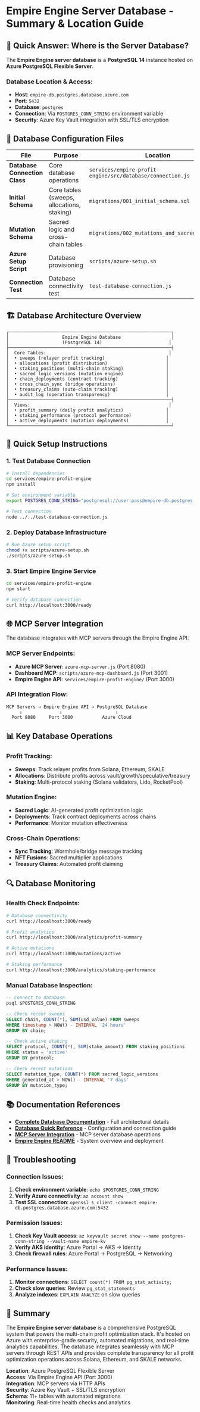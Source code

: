 # Empire Engine Server Database - Summary & Location Guide

## 🎯 Quick Answer: Where is the Server Database?

The **Empire Engine server database** is a **PostgreSQL 14** instance hosted on **Azure PostgreSQL Flexible Server**.

### Database Location & Access:
- **Host**: `empire-db.postgres.database.azure.com`
- **Port**: `5432`
- **Database**: `postgres`
- **Connection**: Via `POSTGRES_CONN_STRING` environment variable
- **Security**: Azure Key Vault integration with SSL/TLS encryption

## 📍 Database Configuration Files

| File | Purpose | Location |
|------|---------|----------|
| **Database Connection Class** | Core database operations | `services/empire-profit-engine/src/database/connection.js` |
| **Initial Schema** | Core tables (sweeps, allocations, staking) | `migrations/001_initial_schema.sql` |
| **Mutation Schema** | Sacred logic and cross-chain tables | `migrations/002_mutations_and_sacred_logic.sql` |
| **Azure Setup Script** | Database provisioning | `scripts/azure-setup.sh` |
| **Connection Test** | Database connectivity test | `test-database-connection.js` |

## 🏗️ Database Architecture Overview

```
┌─────────────────────────────────────────────────────────────┐
│                    Empire Engine Database                   │
│                    (PostgreSQL 14)                         │
├─────────────────────────────────────────────────────────────┤
│  Core Tables:                                              │
│  • sweeps (relayer profit tracking)                       │
│  • allocations (profit distribution)                      │
│  • staking_positions (multi-chain staking)                │
│  • sacred_logic_versions (mutation engine)                │
│  • chain_deployments (contract tracking)                  │
│  • cross_chain_sync (bridge operations)                   │
│  • treasury_claims (auto-claim tracking)                  │
│  • audit_log (operation transparency)                     │
├─────────────────────────────────────────────────────────────┤
│  Views:                                                    │
│  • profit_summary (daily profit analytics)                │
│  • staking_performance (protocol performance)             │
│  • active_deployments (mutation deployments)              │
└─────────────────────────────────────────────────────────────┘
```

## 🔧 Quick Setup Instructions

### 1. Test Database Connection
```bash
# Install dependencies
cd services/empire-profit-engine
npm install

# Set environment variable
export POSTGRES_CONN_STRING="postgresql://user:pass@empire-db.postgres.database.azure.com:5432/postgres?sslmode=require"

# Test connection
node ../../test-database-connection.js
```

### 2. Deploy Database Infrastructure
```bash
# Run Azure setup script
chmod +x scripts/azure-setup.sh
./scripts/azure-setup.sh
```

### 3. Start Empire Engine Service
```bash
cd services/empire-profit-engine
npm start

# Verify database connection
curl http://localhost:3000/ready
```

## 🌐 MCP Server Integration

The database integrates with MCP servers through the Empire Engine API:

### MCP Server Endpoints:
- **Azure MCP Server**: `azure-mcp-server.js` (Port 8080)
- **Dashboard MCP**: `scripts/azure-mcp-dashboard.js` (Port 3001)
- **Empire Engine API**: `services/empire-profit-engine/` (Port 3000)

### API Integration Flow:
```
MCP Servers → Empire Engine API → PostgreSQL Database
     ↓              ↓                    ↓
  Port 8080     Port 3000           Azure Cloud
```

## 📊 Key Database Operations

### Profit Tracking:
- **Sweeps**: Track relayer profits from Solana, Ethereum, SKALE
- **Allocations**: Distribute profits across vault/growth/speculative/treasury
- **Staking**: Multi-protocol staking (Solana validators, Lido, RocketPool)

### Mutation Engine:
- **Sacred Logic**: AI-generated profit optimization logic
- **Deployments**: Track contract deployments across chains
- **Performance**: Monitor mutation effectiveness

### Cross-Chain Operations:
- **Sync Tracking**: Wormhole/bridge message tracking
- **NFT Fusions**: Sacred multiplier applications
- **Treasury Claims**: Automated profit claiming

## 🔍 Database Monitoring

### Health Check Endpoints:
```bash
# Database connectivity
curl http://localhost:3000/ready

# Profit analytics
curl http://localhost:3000/analytics/profit-summary

# Active mutations
curl http://localhost:3000/mutations/active

# Staking performance
curl http://localhost:3000/analytics/staking-performance
```

### Manual Database Inspection:
```sql
-- Connect to database
psql $POSTGRES_CONN_STRING

-- Check recent sweeps
SELECT chain, COUNT(*), SUM(usd_value) FROM sweeps 
WHERE timestamp > NOW() - INTERVAL '24 hours' 
GROUP BY chain;

-- Check active staking
SELECT protocol, COUNT(*), SUM(stake_amount) FROM staking_positions 
WHERE status = 'active' 
GROUP BY protocol;

-- Check recent mutations
SELECT mutation_type, COUNT(*) FROM sacred_logic_versions 
WHERE generated_at > NOW() - INTERVAL '7 days' 
GROUP BY mutation_type;
```

## 📚 Documentation References

- **[Complete Database Documentation](DATABASE_DOCUMENTATION.md)** - Full architectural details
- **[Database Quick Reference](DATABASE_QUICK_REFERENCE.md)** - Configuration and connection guide
- **[MCP Server Integration](MCP_SERVER_DATABASE_GUIDE.md)** - MCP server database operations
- **[Empire Engine README](EMPIRE_ENGINE_README.md)** - System overview and deployment

## 🚨 Troubleshooting

### Connection Issues:
1. **Check environment variable**: `echo $POSTGRES_CONN_STRING`
2. **Verify Azure connectivity**: `az account show`
3. **Test SSL connection**: `openssl s_client -connect empire-db.postgres.database.azure.com:5432`

### Permission Issues:
1. **Check Key Vault access**: `az keyvault secret show --name postgres-conn-string --vault-name empire-kv`
2. **Verify AKS identity**: Azure Portal → AKS → Identity
3. **Check firewall rules**: Azure Portal → PostgreSQL → Networking

### Performance Issues:
1. **Monitor connections**: `SELECT count(*) FROM pg_stat_activity;`
2. **Check slow queries**: Review `pg_stat_statements`
3. **Analyze indexes**: `EXPLAIN ANALYZE` on slow queries

## 🎯 Summary

The **Empire Engine server database** is a comprehensive PostgreSQL system that powers the multi-chain profit optimization stack. It's hosted on Azure with enterprise-grade security, automated migrations, and real-time analytics capabilities. The database integrates seamlessly with MCP servers through REST APIs and provides complete transparency for all profit optimization operations across Solana, Ethereum, and SKALE networks.

**Location**: Azure PostgreSQL Flexible Server  
**Access**: Via Empire Engine API (Port 3000)  
**Integration**: MCP servers via HTTP APIs  
**Security**: Azure Key Vault + SSL/TLS encryption  
**Schema**: 11+ tables with automated migrations  
**Monitoring**: Real-time health checks and analytics